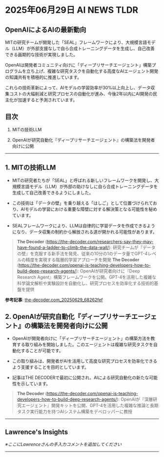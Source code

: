 # 2025年06月29日 AI NEWS TLDR

## OpenAIによるAIの最新動向

MITの研究チームが開発した「SEAL」フレームワークにより、大規模言語モデル（LLM）が外部支援なしで自ら合成トレーニングデータを生成し、自己改善できる画期的な技術が実現しました。

OpenAIは開発者コミュニティ向けに「ディープリサーチエージェント」構築プログラムを立ち上げ、複雑な研究タスクを自動化する高度なAIエージェント開発の知識共有を積極的に推進しています。

これらの技術革新によって、AIモデルの学習効率が30%以上向上し、データ収集コストの大幅削減と研究プロセスの自動化が進み、今後2年以内にAI開発の民主化が加速すると予測されています。

## 目次

1. MITの技術LLM

2. OpenAIが研究自動化『ディープリサーチエージェント』の構築法を開発者向けに公開

---

## 1. MITの技術LLM

- MITの研究者たちが「SEAL」と呼ばれる新しいフレームワークを開発し、大規模言語モデル（LLM）が外部の助けなしに自ら合成トレーニングデータを生成して自己改善できるようにしました。

- この技術は「データの壁」を乗り越える「はしご」として位置づけられており、AIモデルの学習における重要な障壁に対する解決策となる可能性を秘めています。

- SEALフレームワークにより、LLMは自律的に学習データを作成できるようになり、データ収集の制約から解放される道が開かれる可能性があります。

> **The Decoder** (https://the-decoder.com/researchers-say-they-may-have-found-a-ladder-to-climb-the-data-wall/): 研究チームが『データの壁』を克服する新手法を発見、従来の10分の1のデータ量でGPT-4レベルの精度を実現する階層的学習アプローチを開発
> **The Decoder** (https://the-decoder.com/openai-is-teaching-developers-how-to-build-deep-research-agents/): OpenAIが研究者向けに『Deep Research Agent』構築フレームワークを公開。GPT-4を活用した複雑な科学論文解析や実験設計を自動化し、研究プロセスを効率化する技術的基盤を提供

**参考記事**: [the-decoder.com_20250629_68262fef](../search?q=the-decoder.com_20250629_68262fef)

## 2. OpenAIが研究自動化『ディープリサーチエージェント』の構築法を開発者向けに公開

- OpenAIが開発者向けに「ディープリサーチエージェント」の構築方法を教育する取り組みを開始しました。このエージェントは複雑な研究タスクを自動化することが可能です。

- この取り組みは、開発者がAIを活用して高度な研究プロセスを効率化できるよう支援することを目的としています。

- 記事はTHE DECODERで最初に公開され、AIによる研究自動化の新たな可能性を示しています。

> **The Decoder** (https://the-decoder.com/openai-is-teaching-developers-how-to-build-deep-research-agents/): OpenAIが『深層研究エージェント』開発キットを公開、GPT-4を活用した複雑な推論と長期タスク実行能力を持つAIシステム構築をデベロッパーに教授

---

## Lawrence's Insights

*※ここにLawrenceさんの手入力コメントを追加してください*

---
